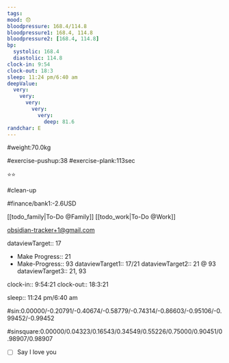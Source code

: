 ```yaml
---
tags:
mood: 😞
bloodpressure: 168.4/114.8
bloodpressure1: 168.4, 114.8
bloodpressure2: [168.4, 114.8]
bp:
  systolic: 168.4
  diastolic: 114.8
clock-in: 9:54
clock-out: 18:3
sleep: 11:24 pm/6:40 am
deepValue:
  very:
    very:
      very:
        very:
          very:
            deep: 81.6
randchar: E
---
```


#weight:70.0kg

#exercise-pushup:38
#exercise-plank:113sec

⭐⭐

#clean-up

#finance/bank1:-2.6USD

[[todo_family|To-Do @Family]]
[[todo_work|To-Do @Work]]

obsidian-tracker+1@gmail.com

dataviewTarget:: 17

- Make Progress:: 21
- Make-Progress:: 93
  dataviewTarget1:: 17/21
  dataviewTarget2:: 21 @ 93
  dataviewTarget3:: 21, 93

clock-in:: 9:54:21
clock-out:: 18:3:21

sleep:: 11:24 pm/6:40 am

#sin:0.00000/-0.20791/-0.40674/-0.58779/-0.74314/-0.86603/-0.95106/-0.99452/-0.99452

#sinsquare:0.00000/0.04323/0.16543/0.34549/0.55226/0.75000/0.90451/0.98907/0.98907

- [ ] Say I love you
